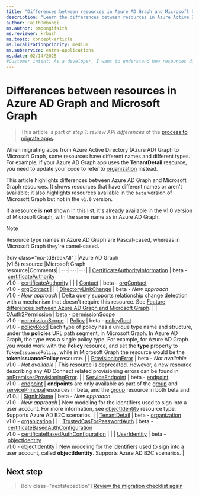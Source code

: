 ```yaml
---
title: "Differences between resources in Azure AD Graph and Microsoft Graph"
description: "Learn the differences between resources in Azure Active Directory (Azure AD) Graph and resources in Microsoft Graph before you migrate your app."
author: FaithOmbongi
ms.author: ombongifaith
ms.reviewer: krbash
ms.topic: concept-article
ms.localizationpriority: medium
ms.subservice: entra-applications
ms.date: 02/14/2025
#Customer intent: As a developer, I want to understand how resources differ between Azure AD Graph and Microsoft Graph, so that I can update my code accordingly as I migrate my app from Azure AD Graph to Microsoft Graph.
---
```


# Differences between resources in Azure AD Graph and Microsoft Graph

> This article is part of *step 1: review API differences* of the [process to migrate apps](migrate-azure-ad-graph-planning-checklist.md).

When migrating apps from Azure Active Directory (Azure AD) Graph to Microsoft Graph, some resources have different names and different types. For example, if your Azure AD Graph app uses the **TenantDetail** resource, you need to update your code to refer to [organization](/graph/api/resources/organization) instead.

This article highlights differences between Azure AD Graph and Microsoft Graph resources. It shows resources that have different names or aren't available; it also highlights resources available in the `beta` version of Microsoft Graph but not in the `v1.0` version.

If a resource is **not** shown in this list, it's already available in the [v1.0 version](/graph/api/overview) of Microsoft Graph, with the same name as in Azure AD Graph.

> [!NOTE]
> Resource type names in Azure AD Graph are Pascal-cased, whereas in Microsoft Graph they're camel-cased.

 [!div class="mx-tdBreakAll"]
|Azure AD Graph <br>(v1.6) resource |Microsoft Graph<br>resource|Comments|
|---|---|---|
| [CertificateAuthorityInformation](/previous-versions/azure/ad/graph/api/entity-and-complex-type-reference) | beta&nbsp;-&nbsp;[certificateAuthority](/graph/api/resources/certificateauthority?view=graph-rest-beta&preserve-view=true)<br>v1.0&nbsp;-&nbsp;[certificateAuthority](/graph/api/resources/certificateauthority) | |
| [Contact](/previous-versions/azure/ad/graph/api/entity-and-complex-type-reference) | beta&nbsp;-&nbsp;[orgContact](/graph/api/resources/orgContact?view=graph-rest-beta&preserve-view=true)<br>v1.0&nbsp;-&nbsp;[orgContact](/graph/api/resources/orgContact) | |
| [DirectoryLinkChange](/previous-versions/azure/ad/graph/api/entity-and-complex-type-reference) | beta&nbsp;-&nbsp;_New&nbsp;approach_ <br>v1.0&nbsp;-&nbsp;_New&nbsp;approach_ | Delta query supports relationship change detection with a mechanism that doesn't require this resource. See [Feature differences between Azure AD Graph and Microsoft Graph](migrate-azure-ad-graph-feature-differences.md#differential-queries). |
| [OAuth2Permission](/previous-versions/azure/ad/graph/api/entity-and-complex-type-reference) | beta&nbsp;-&nbsp;[permissionScope](/graph/api/resources/permissionScope?view=graph-rest-beta&preserve-view=true) <br> v1.0&nbsp;-&nbsp;[permissionScope](/graph/api/resources/permissionScope) ||
 [Policy](/previous-versions/azure/ad/graph/api/entity-and-complex-type-reference) | beta&nbsp;-&nbsp;[policyRoot](/graph/api/resources/policyroot?view=graph-rest-beta&preserve-view=true) <br> v1.0&nbsp;-&nbsp;[policyRoot](/graph/api/resources/policyroot)| Each type of policy has a unique type name and structure, under the **policies** URL path segment, in Microsoft Graph. In Azure AD Graph, the type was a single policy type. For example, for Azure AD Graph you would work with the **Policy** resource, and set the **type** property to `TokenIssuancePolicy`, while in Microsoft Graph the resource would be the **tokenIssuancePolicy** resource. |
| [ProvisioningError](/previous-versions/azure/ad/graph/api/entity-and-complex-type-reference) | beta&nbsp;-&nbsp;_Not available_ <br> v1.0&nbsp;-&nbsp;_Not available_ | This resource is deprecated. However, a new resource describing any AD Connect related provisioning errors can be found in [onPremisesProvisioningError](/graph/api/resources/onPremisesProvisioningError). |
| [ServiceEndpoint](/previous-versions/azure/ad/graph/api/entity-and-complex-type-reference) | beta&nbsp;-&nbsp;[endpoint](/graph/api/resources/endpoint?view=graph-rest-beta&preserve-view=true) <br> v1.0&nbsp;-&nbsp;[endpoint](/graph/api/resources/endpoint) | **endpoints** are only available as part of the [group](/graph/api/resources/group?view=graph-rest-beta&preserve-view=true) and [servicePrincipal](/graph/api/resources/serviceprincipal)resources in beta, and the [group](/graph/api/resources/group) resource in both beta and v1.0.|
| [SignInName](/previous-versions/azure/ad/graph/api/entity-and-complex-type-reference) | beta&nbsp;-&nbsp;_New approach_ <br> v1.0&nbsp;-&nbsp;_New approach_ | New modeling for the identifiers used to sign into a user account. For more information, see [objectIdentity](/graph/api/resources/objectIdentity) resource type. Supports Azure AD B2C scenarios. |
| [TenantDetail](/previous-versions/azure/ad/graph/api/entity-and-complex-type-reference) | beta&nbsp;-&nbsp;[organization](/graph/api/resources/organization?view=graph-rest-beta&preserve-view=true) <br> v1.0&nbsp;-&nbsp;[organization](/graph/api/resources/organization) | |
| [TrustedCasForPasswordAuth](/previous-versions/azure/ad/graph/api/entity-and-complex-type-reference) | beta&nbsp;-&nbsp;[certificateBasedAuthConfiguration](/graph/api/resources/certificatebasedauthconfiguration) <br> v1.0&nbsp;-&nbsp;[certificateBasedAuthConfiguration](/graph/api/resources/certificatebasedauthconfiguration) | |
| [UserIdentity](/previous-versions/azure/ad/graph/api/entity-and-complex-type-reference) | beta&nbsp;-&nbsp;[objectIdentity](/graph/api/resources/objectidentity?view=graph-rest-beta&preserve-view=true) <br> v1.0&nbsp;-&nbsp;[objectIdentity](/graph/api/resources/objectidentity) | New modeling for the identifiers used to sign into a user account, called **objectIdentity**. Supports Azure AD B2C scenarios. |

## Next step

> [!div class="nextstepaction"]
> [Review the migration checklist again](migrate-azure-ad-graph-planning-checklist.md)
